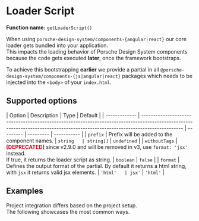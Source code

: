 # Loader Script

**Function name:** `getLoaderScript()`

When using `porsche-design-system/components-{angular|react}` our core loader gets bundled into your application.  
This impacts the loading behavior of Porsche Design System components because the code gets executed **later**, once the
framework bootstraps.

To achieve this bootstrapping **earlier** we provide a partial in all
`@porsche-design-system/components-{js|angular|react}` packages which needs to be injected into the `<body>` of your
`index.html`.

## Supported options

| Option        | Description                                                                                                                                                                   | Type      | Default   |
| ------------- | ----------------------------------------------------------------------------------------------------------------------------------------------------------------------------- | --------- | --------- | ----------- |
| `prefix`      | Prefix will be added to the component names.                                                                                                                                  | `string   | string[]` | `undefined` |
| `withoutTags` | <span style='color:#d5001c'>**[DEPRECATED]**</span> since v2.9.0 and will be removed in v3, use `format: 'jsx'` instead.<br/>If true, it returns the loader script as string. | `boolean` | `false`   |
| `format`      | Defines the output format of the partial. By default it returns a html string, with `jsx` it returns valid jsx elements.                                                      | `'html'   | jsx'`     | `'html'`    |

## Examples

Project integration differs based on the project setup.  
The following showcases the most common ways.

<PartialDocs name="getLoaderScript" :params="params"></PartialDocs>

<script lang="ts">
import Vue from 'vue';
import Component from 'vue-class-component';

@Component
export default class Code extends Vue {
  public params = [
    { 
      value: ""
    },
    { 
      value: "{ prefix: 'my-prefix' }",
      comment: 'with custom prefix'
    },
    { 
      value: "{ prefix: ['my-prefix', 'another-prefix'] }",
      comment: 'with multiple custom prefixes'
    },
  ];
}
</script>
